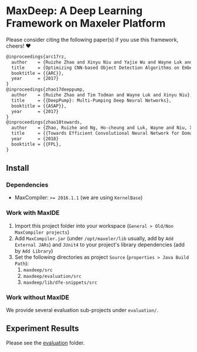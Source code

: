 # MaxDeep: A Deep Learning Framework on Maxeler Platform

Please consider citing the following paper(s) if you use this framework, cheers! :heart:

```tex
@inproceedings{arc17rz,
  author    = {Ruizhe Zhao and Xinyu Niu and Yajie Wu and Wayne Luk and Qiang Liu},
  title     = {Optimizing CNN-based Object Detection Algorithms on Embedded FPGA Platforms},
  booktitle = {{ARC}},
  year      = {2017}
}
@inproceedings{zhao17deeppump,
  author    = {Ruizhe Zhao and Tim Todman and Wayne Luk and Xinyu Niu},
  title     = {{DeepPump}: Multi-Pumping Deep Neural Networks},
  booktitle = {{ASAP}},
  year      = {2017}
}
@inproceedings{zhao18towards,
  author    = {Zhao, Ruizhe and Ng, Ho-cheung and Luk, Wayne and Niu, Xinyu},
  title     = {{Towards Efficient Convolutional Neural Network for Domain-Specific Applications on FPGA}},
  year      = {2018}
  booktitle = {{FPL},
}
```

## Install

### Dependencies

* MaxCompiler: `>= 2016.1.1` (we are using `KernelBase`)

### Work with MaxIDE

1. Import this project folder into your workspace (`General > Old/Non MaxCompiler projects`)
2. Add `MaxCompiler.jar` (under `/opt/maxeler/lib` usually, add by `Add External JARs`) and `JUnit4` to your project's library dependencies (add by `Add Library`)
3. Set the following directories as project `Source` (`properties > Java Build Path`):
    1. `maxdeep/src`
    2. `maxdeep/evaluation/src`
    3. `maxdeep/lib/dfe-snippets/src`

### Work without MaxIDE

We provide several evaluation sub-projects under `evaluation/`.

## Experiment Results

Please see the [evaluation](evaluation) folder.
